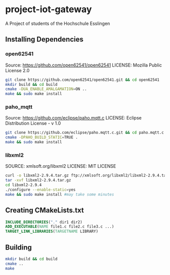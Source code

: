 # project-iot-gateway
A Project of students of the Hochschule Esslingen

## Installing Dependencies ##

### open62541 ###
Source: https://github.com/open62541/open62541
LICENSE: Mozilla Public License 2.0

```bash
git clone https://github.com/open62541/open62541.git && cd open62541
mkdir build && cd build
cmake -DUA_ENABLE_AMALGAMATION=ON ..
make && sudo make install
```
### paho_mqtt ###
 Source: https://github.com/eclipse/paho.mqtt.c
 LICENSE: Eclipse Distribution License - v 1.0
```bash
git clone https://github.com/eclipse/paho.mqtt.c.git && cd paho.mqtt.c
cmake -DPAHO_BUILD_STATIC=TRUE .
make && sudo make install
```

### libxml2 ###

SOURCE: xmlsoft.org/libxml2
LICENSE: MIT LICENSE

```bash
curl -o libxml2-2.9.4.tar.gz ftp://xmlsoft.org/libxml2/libxml2-2.9.4.tar.gz
tar -xvf libxml2-2.9.4.tar.gz
cd libxml2-2.9.4
./configure --enable-static=yes
make && sudo make install #may take some minutes
```

## Creating CMakeLists.txt ##
```cmake
INCLUDE_DIRECTORIES("." dir1 dir2)
ADD_EXECUTABLE(NAME file1.c file2.c file3.c ...)
TARGET_LINK_LIBRARIES(TARGETNAME LIBRARY)
```

## Building ##

```bash
mkdir build && cd build
cmake ..
make
```


